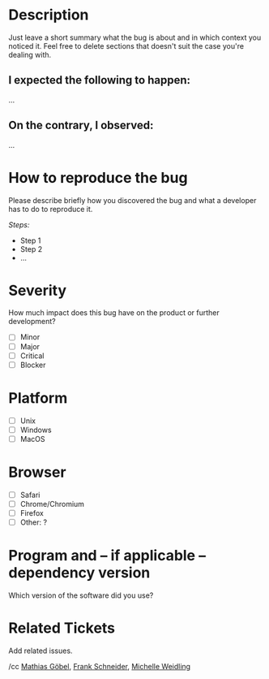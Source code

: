 # Description
Just leave a short summary what the bug is about and in which context you noticed it.
Feel free to delete sections that doesn't suit the case you're dealing with.

## I expected the following to happen:
…

## On the contrary, I observed:
…

# How to reproduce the bug
Please describe briefly how you discovered the bug and what a developer has to do to reproduce it.

_Steps:_
  * Step 1
  * Step 2
  * ...

# Severity
How much impact does this bug have on the product or further development?
  * [ ] Minor
  * [ ] Major
  * [ ] Critical
  * [ ] Blocker

# Platform
  * [ ] Unix
  * [ ] Windows
  * [ ] MacOS

# Browser
  * [ ] Safari
  * [ ] Chrome/Chromium
  * [ ] Firefox
  * [ ] Other: ?

# Program and – if applicable – dependency version
Which version of the software did you use?

# Related Tickets
Add related issues.

/cc [Mathias Göbel](https://gitlab.gwdg.de/mgoebel), [Frank Schneider](https://gitlab.gwdg.de/schneider210), [Michelle Weidling](https://gitlab.gwdg.de/mrodzis)
